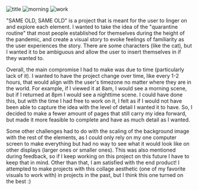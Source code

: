 ![title](title)
![morning](morning)
![work](work)


"SAME OLD, SAME OLD" is a project that is meant for the user to linger on and explore each element. I wanted to take the idea of the "quarantine routine" that most people established for themselves during the height of the pandemic, and create a visual story to evoke feelings of familiarity as the user experiences the story. There are some characters (like the cat), but I wanted it to be ambiguous and allow the user to insert themselves in if they wanted to.

Overall, the main compromise I had to make was due to time (particularly lack of it). I wanted to have the project change over time, like every 1-2 hours, that would align with the user's timezone no matter where they are in the world. For example, if I viewed it at 8am, I would see a morning scene, but if I returned at 8pm I would see a nighttime scene. I could have done this, but with the time I had free to work on it, I felt as if I would not have been able to capture the idea with the level of detail I wanted it to have. So, I decided to make a fewer amount of pages that still carry my idea forward, but made it more feasible to complete and have as much detail as I wanted.

Some other challenges had to do with the scaling of the background image with the rest of the elements, as I could only rely on my one computer screen to make everything but had no way to see what it would look like on other displays (larger ones or smaller ones). This was also mentioned during feedback, so if I keep working on this project on this future I have to keep that in mind. Other than that, I am satisfied with the end product! I attempted to make projects with this collage aesthetic (one of my favorite visuals to work with) in projects in the past, but I think this one turned on the best :)
